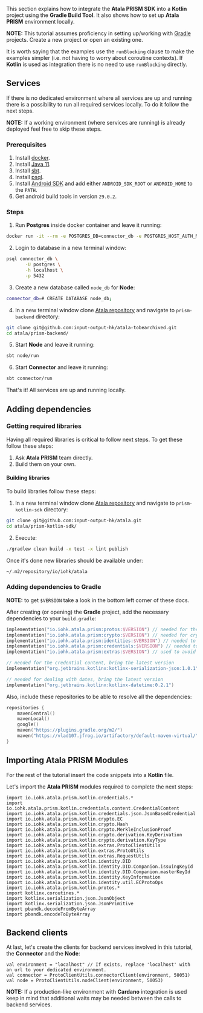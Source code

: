 This section explains how to integrate the **Atala PRISM SDK** into a **Kotlin** project using the **Gradle Build Tool**. It also shows how to set up **Atala PRISM** environment locally.

**NOTE:** This tutorial assumes proficiency in setting up/working with [Gradle](https://gradle.org/) projects. Create a new project or open an existing one.

It is worth saying that the examples use the `runBlocking` clause to make the examples simpler (i.e. not having to worry about coroutine contexts). If **Kotlin** is used as integration there is no need to use `runBlocking` directly.

## Services
If there is no dedicated environment where all services are up and running there is a possibility to run all required services locally. To do it follow the next steps. 

**NOTE:** If a working environment (where services are running) is already deployed feel free to skip these steps.

### Prerequisites

1. Install [docker](https://www.docker.com/).
2. Install [Java 11](https://www.oracle.com/java/technologies/javase-downloads.html).
3. Install [sbt](https://www.scala-sbt.org/).
4. Install [psql](https://www.postgresql.org/download/).
5. Install [Android SDK](https://developer.android.com) and add either `ANDROID_SDK_ROOT` or `ANDROID_HOME` to the `PATH`.
6. Get android build tools in version `29.0.2`.

### Steps
1. Run **Postgres** inside docker container and leave it running:
```bash
docker run -it --rm -e POSTGRES_DB=connector_db -e POSTGRES_HOST_AUTH_METHOD=trust -p 5432:5432 postgres
```
2. Login to database in a new terminal window:
```bash
psql connector_db \
       -U postgres \
       -h localhost \
       -p 5432
```
3. Create a new database called `node_db` for **Node**:
```bash
connector_db=# CREATE DATABASE node_db;
```

4. In a new terminal window clone [Atala repository](https://github.com/input-output-hk/atala) and navigate to `prism-backend` directory:
```bash
git clone git@github.com:input-output-hk/atala-tobearchived.git
cd atala/prism-backend/
```

5. Start **Node** and leave it running:
```bash
sbt node/run
```

6. Start **Connector**  and leave it running:
```bash
sbt connector/run
```

That's it! All services are up and running locally.

## Adding dependencies

### Getting required libraries
Having all required libraries is critical to follow next steps. To get these follow these steps:
1. Ask **Atala PRISM** team directly.
2. Build them on your own.

#### Building libraries
To build libraries follow these steps:
1. In a new terminal window clone [Atala repository](https://github.com/input-output-hk/atala) and navigate to `prism-kotlin-sdk` directory:
```bash
git clone git@github.com:input-output-hk/atala.git
cd atala/prism-kotlin-sdk/
```
2. Execute:
```bash
./gradlew clean build -x test -x lint publish
```
Once it's done new libraries should be available under:
```bash
~/.m2/repository/io/iohk/atala
```

### Adding dependencies to Gradle

**NOTE:** to get `$VERSION` take a look in the bottom left corner of these docs.

After creating (or opening) the **Gradle** project, add the necessary dependencies to your `build.gradle`:

```kotlin
implementation("io.iohk.atala.prism:protos:$VERSION") // needed for the credential payloads defined in protobuf as well as to interact with our backend services
implementation("io.iohk.atala.prism:crypto:$VERSION") // needed for cryptography primitives implementation
implementation("io.iohk.atala.prism:identities:$VERSION") // needed to deal with DIDs
implementation("io.iohk.atala.prism:credentials:$VERSION") // needed to deal with credentials
implementation("io.iohk.atala.prism:extras:$VERSION") // used to avoid some boilerplate

// needed for the credential content, bring the latest version
implementation("org.jetbrains.kotlinx:kotlinx-serialization-json:1.0.1")

// needed for dealing with dates, bring the latest version
implementation("org.jetbrains.kotlinx:kotlinx-datetime:0.2.1")
```


Also, include these repositories to be able to resolve all the dependencies:

```kotlin
repositories {
    mavenCentral()
    mavenLocal()
    google()
    maven("https://plugins.gradle.org/m2/")
    maven("https://vlad107.jfrog.io/artifactory/default-maven-virtual/")
}
```


## Importing Atala PRISM Modules

For the rest of the tutorial insert the code snippets into a **Kotlin** file.

Let's import the **Atala PRISM** modules required to complete the next steps:

```kotlin:ank
import io.iohk.atala.prism.kotlin.credentials.*
import io.iohk.atala.prism.kotlin.credentials.content.CredentialContent
import io.iohk.atala.prism.kotlin.credentials.json.JsonBasedCredential
import io.iohk.atala.prism.kotlin.crypto.EC
import io.iohk.atala.prism.kotlin.crypto.Hash
import io.iohk.atala.prism.kotlin.crypto.MerkleInclusionProof
import io.iohk.atala.prism.kotlin.crypto.derivation.KeyDerivation
import io.iohk.atala.prism.kotlin.crypto.derivation.KeyType
import io.iohk.atala.prism.kotlin.extras.ProtoClientUtils
import io.iohk.atala.prism.kotlin.extras.ProtoUtils
import io.iohk.atala.prism.kotlin.extras.RequestUtils
import io.iohk.atala.prism.kotlin.identity.DID
import io.iohk.atala.prism.kotlin.identity.DID.Companion.issuingKeyId
import io.iohk.atala.prism.kotlin.identity.DID.Companion.masterKeyId
import io.iohk.atala.prism.kotlin.identity.KeyInformation
import io.iohk.atala.prism.kotlin.identity.util.ECProtoOps
import io.iohk.atala.prism.kotlin.protos.*
import kotlinx.coroutines.*
import kotlinx.serialization.json.JsonObject
import kotlinx.serialization.json.JsonPrimitive
import pbandk.decodeFromByteArray
import pbandk.encodeToByteArray
```

## Backend clients

At last, let's create the clients for backend services involved in this tutorial, the **Connector** and the **Node**:

```kotlin:ank
val environment = "localhost" // If exists, replace 'localhost' with an url to your dedicated environment. 
val connector = ProtoClientUtils.connectorClient(environment, 50051)
val node = ProtoClientUtils.nodeClient(environment, 50053)
```

**NOTE:** If a production-like environment with **Cardano** integration is used keep in mind that additional waits may be needed between the calls to backend services.
